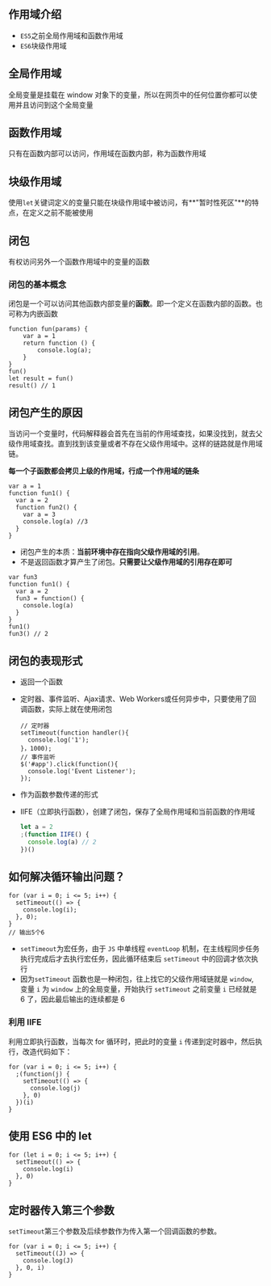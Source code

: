 ## 作用域介绍

- `ES5`之前全局作用域和函数作用域
- `ES6`块级作用域

## 全局作用域

全局变量是挂载在 window 对象下的变量，所以在网页中的任何位置你都可以使用并且访问到这个全局变量

## 函数作用域

只有在函数内部可以访问，作用域在函数内部，称为函数作用域

## 块级作用域

使用`let`关键词定义的变量只能在块级作用域中被访问，有**"暂时性死区"**的特点，在定义之前不能被使用

## 闭包

有权访问另外一个函数作用域中的变量的函数

### 闭包的基本概念

闭包是一个可以访问其他函数内部变量的**函数**。即一个定义在函数内部的函数。也可称为内嵌函数

```JS
function fun(params) {
    var a = 1
    return function () {
        console.log(a);
    }
}
fun()
let result = fun()
result() // 1
```

## 闭包产生的原因

当访问一个变量时，代码解释器会首先在当前的作用域查找，如果没找到，就去父级作用域查找。直到找到该变量或者不存在父级作用域中。这样的链路就是作用域链。

**每一个子函数都会拷贝上级的作用域，行成一个作用域的链条**

```JS
var a = 1
function fun1() {
  var a = 2
  function fun2() {
    var a = 3
    console.log(a) //3
  }
}
```

- 闭包产生的本质：**当前环境中存在指向父级作用域的引用**。
- 不是返回函数才算产生了闭包。**只需要让父级作用域的引用存在即可**

```JS
var fun3
function fun1() {
  var a = 2
  fun3 = function() {
    console.log(a)
  }
}
fun1()
fun3() // 2
```

## 闭包的表现形式

- 返回一个函数

- 定时器、事件监听、Ajax请求、Web Workers或任何异步中，只要使用了回调函数，实际上就在使用闭包

  ```JS
  // 定时器
  setTimeout(function handler(){
    console.log('1');
  }，1000);
  // 事件监听
  $('#app').click(function(){
    console.log('Event Listener');
  });
  ```

- 作为函数参数传递的形式

- IIFE（立即执行函数），创建了闭包，保存了全局作用域和当前函数的作用域

  ```js
  let a = 2
  ;(function IIFE() {
    console.log(a) // 2
  })()
  ```

## 如何解决循环输出问题？

```JS
for (var i = 0; i <= 5; i++) {
  setTimeout(() => {
    console.log(i);
  }, 0);
}
// 输出5个6
```

- `setTimeout`为宏任务，由于 `JS` 中单线程 `eventLoop` 机制，在主线程同步任务执行完成后才去执行宏任务，因此循环结束后 `setTimeout` 中的回调才依次执行
- 因为`setTimeout` 函数也是一种闭包，往上找它的父级作用域链就是 `window`, 变量 `i` 为 `window` 上的全局变量，开始执行 `setTimeout` 之前变量 `i` 已经就是 6 了，因此最后输出的连续都是 6

### 利用 IIFE

利用立即执行函数，当每次 for 循环时，把此时的变量 `i` 传递到定时器中，然后执行，改造代码如下：

```JS
for (var i = 0; i <= 5; i++) {
  ;(function(j) {
    setTimeout(() => {
      console.log(j)
    }, 0)
  })(i)
}
```

## 使用 ES6 中的 let

```JS
for (let i = 0; i <= 5; i++) {
  setTimeout(() => {
    console.log(i)
  }, 0)
}
```

## 定时器传入第三个参数

`setTimeout`第三个参数及后续参数作为传入第一个回调函数的参数。

```JS
for (var i = 0; i <= 5; i++) {
  setTimeout((J) => {
    console.log(J)
  }, 0, i)
}
```

